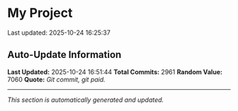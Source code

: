# My Project


Last updated: 2025-10-24 16:25:37
























































































































































































































































































































































































































































































































































































































































































































































































































































































































































































































































































































































































































































































































































































































































































































































































































































































































































































































































































































































































































































































































































































































































































































































































































































































































































































































































































































































































































































































































































































































































































































































































































































































































































































































































































## Auto-Update Information

**Last Updated:** 2025-10-24 16:51:44
**Total Commits:** 2961
**Random Value:** 7060
**Quote:** _Git commit, git paid._

---
_This section is automatically generated and updated._